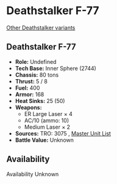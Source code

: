 # Deathstalker F-77 

[Other Deathstalker variants](../deathstalker.md) 

## Deathstalker F-77 

- **Role:** Undefined 
- **Tech Base:** Inner Sphere (2744) 
- **Chassis:** 80 tons 
- **Thrust:** 5 / 8 
- **Fuel:** 400 
- **Armor:** 168 
- **Heat Sinks:** 25 (50) 
- **Weapons:** 
  - ER Large Laser × 4 
  - AC/10 (ammo: 10) 
  - Medium Laser × 2 
- **Sources:** TRO: 3075 , [Master Unit List](http://masterunitlist.info/Unit/Details/4055) 
- **Battle Value:** Unknown 

## Availability 

Availability Unknown 

